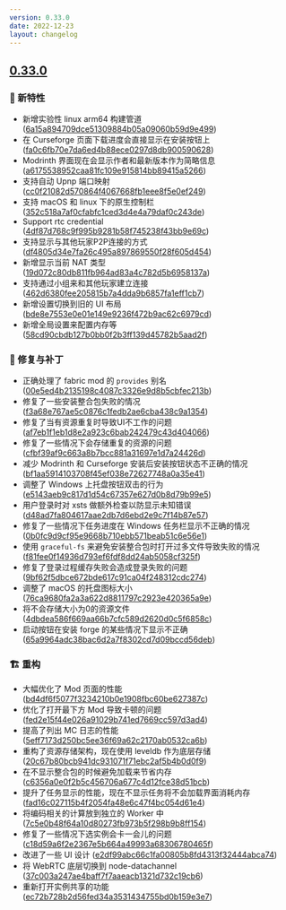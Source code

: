 ```yaml
---
version: 0.33.0
date: 2022-12-23
layout: changelog
---
```

## [0.33.0](#0.33.0)
### 🚀 新特性

- 新增实验性 linux arm64 构建管道([6a15a894709dce51309884b05a09060b59d9e499](https://github.com/Voxelum/x-minecraft-launcher/commit/6a15a894709dce51309884b05a09060b59d9e499))
- 在 Curseforge 页面下载进度会直接显示在安装按钮上 ([fa0c6fb70e7da6ed4b88ece0297d8db900590628](https://github.com/Voxelum/x-minecraft-launcher/commit/fa0c6fb70e7da6ed4b88ece0297d8db900590628))
- Modrinth 界面现在会显示作者和最新版本作为简略信息 ([a6175538952caa81fc109e915814bb89415a5266](https://github.com/Voxelum/x-minecraft-launcher/commit/a6175538952caa81fc109e915814bb89415a5266))
- 支持自动 Upnp 端口映射 ([cc0f21082d570864f4067668fb1eee8f5e0ef249](https://github.com/Voxelum/x-minecraft-launcher/commit/cc0f21082d570864f4067668fb1eee8f5e0ef249))
- 支持 macOS 和 linux 下的原生控制栏 ([352c518a7af0cfabfc1ced3d4e4a79daf0c243de](https://github.com/Voxelum/x-minecraft-launcher/commit/352c518a7af0cfabfc1ced3d4e4a79daf0c243de))
- Support rtc credential ([4df87d768c9f995b9281b58f745238f43bb9e69c](https://github.com/Voxelum/x-minecraft-launcher/commit/4df87d768c9f995b9281b58f745238f43bb9e69c))
- 支持显示与其他玩家P2P连接的方式 ([df4805d34e7fa26c495a897869550f28f605d454](https://github.com/Voxelum/x-minecraft-launcher/commit/df4805d34e7fa26c495a897869550f28f605d454))
- 新增显示当前 NAT 类型 ([19d072c80db811fb964ad83a4c782d5b6958137a](https://github.com/Voxelum/x-minecraft-launcher/commit/19d072c80db811fb964ad83a4c782d5b6958137a))
- 支持通过小组来和其他玩家建立连接 ([462d6380fee205815b7a4dda9b6857fa1eff1cb7](https://github.com/Voxelum/x-minecraft-launcher/commit/462d6380fee205815b7a4dda9b6857fa1eff1cb7))
- 新增设置切换到旧的 UI 布局 ([bde8e7553e0e01e149e9236f472b9ac62c6979cd](https://github.com/Voxelum/x-minecraft-launcher/commit/bde8e7553e0e01e149e9236f472b9ac62c6979cd))
- 新增全局设置来配置内存等 ([58cd90cbdb127b0bb0f2b3ff139d45782b5aad2f](https://github.com/Voxelum/x-minecraft-launcher/commit/58cd90cbdb127b0bb0f2b3ff139d45782b5aad2f))
### 🐛 修复与补丁

- 正确处理了 fabric mod 的 `provides` 别名 ([00e5ed4b2135198c4087c3326e9d8b5cbfec213b](https://github.com/Voxelum/x-minecraft-launcher/commit/00e5ed4b2135198c4087c3326e9d8b5cbfec213b))
- 修复了一些安装整合包失败的情况 ([f3a68e767ae5c0876c1fedb2ae6cba438c9a1354](https://github.com/Voxelum/x-minecraft-launcher/commit/f3a68e767ae5c0876c1fedb2ae6cba438c9a1354))
- 修复了当有资源重复时导致UI不工作的问题 ([af7eb1f1eb1d8e2a923c6bab242479c43d404066](https://github.com/Voxelum/x-minecraft-launcher/commit/af7eb1f1eb1d8e2a923c6bab242479c43d404066))
- 修复了一些情况下会存储重复的资源的问题 ([cfbf39af9c663a8b7bcc881a31697e1d7a24426d](https://github.com/Voxelum/x-minecraft-launcher/commit/cfbf39af9c663a8b7bcc881a31697e1d7a24426d))
- 减少 Modrinth 和 Curseforge 安装后安装按钮状态不正确的情况 ([bf1aa5914103708f45ef038e72627748a0a35e41](https://github.com/Voxelum/x-minecraft-launcher/commit/bf1aa5914103708f45ef038e72627748a0a35e41))
- 调整了 Windows 上托盘按钮双击的行为 ([e5143aeb9c817d1d54c67357e627d0b8d79b99e5](https://github.com/Voxelum/x-minecraft-launcher/commit/e5143aeb9c817d1d54c67357e627d0b8d79b99e5))
- 用户登录时对 xsts 做额外检查以防显示未知错误 ([d48ad7fa804617aae2db7d6ebd2e9c7f14b87e57](https://github.com/Voxelum/x-minecraft-launcher/commit/d48ad7fa804617aae2db7d6ebd2e9c7f14b87e57))
- 修复了一些情况下任务进度在 Windows 任务栏显示不正确的情况 ([0b0fc9d9cf95e9668b710ebb571beab51c6e56e1](https://github.com/Voxelum/x-minecraft-launcher/commit/0b0fc9d9cf95e9668b710ebb571beab51c6e56e1))
- 使用 `graceful-fs` 来避免安装整合包时打开过多文件导致失败的情况 ([f81fee0f14936d793ef6fdf8dd24ab5058cf325f](https://github.com/Voxelum/x-minecraft-launcher/commit/f81fee0f14936d793ef6fdf8dd24ab5058cf325f))
- 修复了登录过程缓存失败会造成登录失败的问题 ([9bf62f5dbce672bde617c91ca04f248312cdc274](https://github.com/Voxelum/x-minecraft-launcher/commit/9bf62f5dbce672bde617c91ca04f248312cdc274))
- 调整了 macOS 的托盘图标大小 ([76ca9680fa2a3a622d8811797c2923e420365a9e](https://github.com/Voxelum/x-minecraft-launcher/commit/76ca9680fa2a3a622d8811797c2923e420365a9e))
- 将不会存储大小为0的资源文件 ([4dbdea586f669aa66b7cfc589d2620d0c5f6858c](https://github.com/Voxelum/x-minecraft-launcher/commit/4dbdea586f669aa66b7cfc589d2620d0c5f6858c))
- 启动按钮在安装 forge 的某些情况下显示不正确 ([65a9964adc38bac6d2a7f8302cd7d09bccd56deb](https://github.com/Voxelum/x-minecraft-launcher/commit/65a9964adc38bac6d2a7f8302cd7d09bccd56deb))
### 🏗️ 重构

- 大幅优化了 Mod 页面的性能 ([bd4df6f5077f3234210b0e1908fbc60be627387c](https://github.com/Voxelum/x-minecraft-launcher/commit/bd4df6f5077f3234210b0e1908fbc60be627387c))
- 优化了打开最下方 Mod 导致卡顿的问题 ([fed2e15f44e026a91029b741ed7669cc597d3ad4](https://github.com/Voxelum/x-minecraft-launcher/commit/fed2e15f44e026a91029b741ed7669cc597d3ad4))
- 提高了列出 MC 日志的性能 ([5eff7173d250bc5ee36f69a62c2170ab0532ca6b](https://github.com/Voxelum/x-minecraft-launcher/commit/5eff7173d250bc5ee36f69a62c2170ab0532ca6b))
- 重构了资源存储架构，现在使用 leveldb 作为底层存储 ([20c67b80bcb941dc931071f71ebc2af5b4b0d0f9](https://github.com/Voxelum/x-minecraft-launcher/commit/20c67b80bcb941dc931071f71ebc2af5b4b0d0f9))
- 在不显示整合包的时候避免加载来节省内存 ([c6356a0e0f2b5c456706a677c4d12fce38d51bcb](https://github.com/Voxelum/x-minecraft-launcher/commit/c6356a0e0f2b5c456706a677c4d12fce38d51bcb))
- 提升了任务显示的性能，现在不显示任务将不会加载界面消耗内存 ([fad16c027115b4f2054fa48e6c47f4bc054d61e4](https://github.com/Voxelum/x-minecraft-launcher/commit/fad16c027115b4f2054fa48e6c47f4bc054d61e4))
- 将编码相关的计算放到独立的 Worker 中 ([7c5e0b48f64a10d80273fb973b5f298b9b8ff154](https://github.com/Voxelum/x-minecraft-launcher/commit/7c5e0b48f64a10d80273fb973b5f298b9b8ff154))
- 修复了一些情况下选实例会卡一会儿的问题 ([c18d59a6f2e2367e5b664a49993a68306780465f](https://github.com/Voxelum/x-minecraft-launcher/commit/c18d59a6f2e2367e5b664a49993a68306780465f))
- 改进了一些 UI 设计 ([e2df99abc66c1fa00805b8fd4313f32444abca74](https://github.com/Voxelum/x-minecraft-launcher/commit/e2df99abc66c1fa00805b8fd4313f32444abca74))
- 将 WebRTC 底层切换到 node-datachannel ([37c003a247ae4baff7f7aaeacb1321d732c19cb6](https://github.com/Voxelum/x-minecraft-launcher/commit/37c003a247ae4baff7f7aaeacb1321d732c19cb6))
- 重新打开实例共享的功能 ([ec72b728b2d56fed34a3531434755bd0b159e3e7](https://github.com/Voxelum/x-minecraft-launcher/commit/ec72b728b2d56fed34a3531434755bd0b159e3e7))